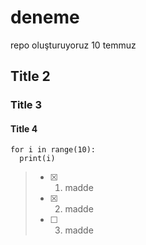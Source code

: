 # deneme
repo oluşturuyoruz 10 temmuz

## Title 2
### Title 3
#### Title 4

    for i in range(10):
      print(i)


>- [x] 1. madde
>- [x] 2. madde
>- [ ] 3. madde
